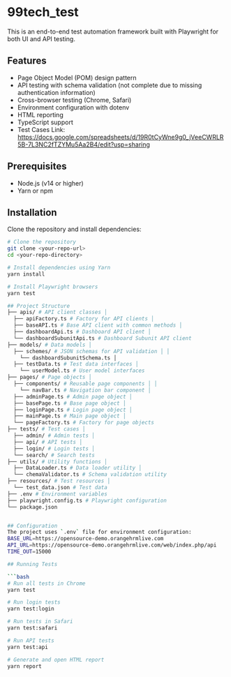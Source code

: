 # 99tech_test

This is an end-to-end test automation framework built with Playwright for both UI and API testing.

## Features

- Page Object Model (POM) design pattern
- API testing with schema validation (not complete due to missing authentication information)
- Cross-browser testing (Chrome, Safari)
- Environment configuration with dotenv
- HTML reporting
- TypeScript support
- Test Cases Link: https://docs.google.com/spreadsheets/d/19R0tCyWne9g0_jVeeCWRLR5B-7L3NC2fTZYMu5Aa2B4/edit?usp=sharing

## Prerequisites

- Node.js (v14 or higher)
- Yarn or npm

## Installation

Clone the repository and install dependencies:

```bash
# Clone the repository
git clone <your-repo-url>
cd <your-repo-directory>

# Install dependencies using Yarn
yarn install

# Install Playwright browsers
yarn test

## Project Structure
├── apis/ # API client classes │ 
  ├── apiFactory.ts # Factory for API clients │ 
  ├── baseAPI.ts # Base API client with common methods │ 
  ├── dashboardApi.ts # Dashboard API client │ 
  └── dashboardSubunitApi.ts # Dashboard Subunit API client 
├── models/ # Data models │ 
  ├── schemes/ # JSON schemas for API validation │ │ 
    └── dashboardSubunitSchema.ts │ 
  ├── testData.ts # Test data interfaces │ 
    └── userModel.ts # User model interfaces 
├── pages/ # Page objects │ 
  ├── components/ # Reusable page components │ │ 
    └── navBar.ts # Navigation bar component │ 
  ├── adminPage.ts # Admin page object │ 
  ├── basePage.ts # Base page object │ 
  ├── loginPage.ts # Login page object │ 
  ├── mainPage.ts # Main page object │ 
  └── pageFactory.ts # Factory for page objects 
├── tests/ # Test cases │ 
  ├── admin/ # Admin tests │ 
  ├── api/ # API tests │ 
  ├── login/ # Login tests │ 
  └── search/ # Search tests 
├── utils/ # Utility functions │ 
  ├── DataLoader.ts # Data loader utility │ 
  └── chemaValidator.ts # Schema validation utility 
├── resources/ # Test resources │ 
  └── test_data.json # Test data 
├── .env # Environment variables 
├── playwright.config.ts # Playwright configuration 
└── package.json


## Configuration
The project uses `.env` file for environment configuration:
BASE_URL=https://opensource-demo.orangehrmlive.com 
API_URL=https://opensource-demo.orangehrmlive.com/web/index.php/api 
TIME_OUT=15000

## Running Tests

```bash
# Run all tests in Chrome
yarn test

# Run login tests
yarn test:login

# Run tests in Safari
yarn test:safari

# Run API tests
yarn test:api

# Generate and open HTML report
yarn report
